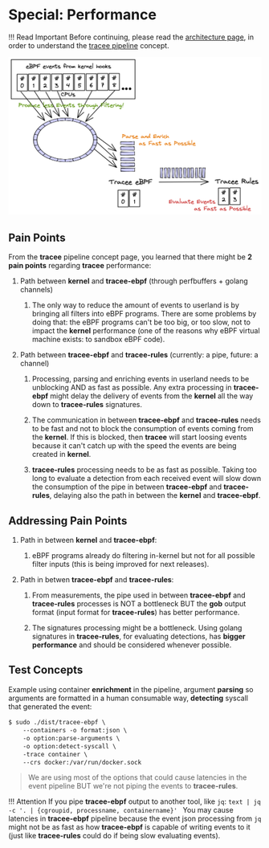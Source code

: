 # Special: Performance

!!! Read Important
    Before continuing, please read the [architecture page], in order to
    understand the [tracee pipeline] concept.

[architecture page]: ../architecture.md
[tracee pipeline]: ../architecture.md#tracee-pipeline-concept

![Tracee Performance](../images/tracee-performance.png)

## Pain Points

From the **tracee** pipeline concept page, you learned that there might be
**2 pain points** regarding **tracee** performance:

1. Path between **kernel** and **tracee-ebpf** (through perfbuffers + golang
   channels)

    1. The only way to reduce the amount of events to userland is by bringing
       all filters into eBPF programs. There are some problems by doing that:
       the eBPF programs can't be too big, or too slow, not to impact the
       **kernel** performance (one of the reasons why eBPF virtual machine
       exists: to sandbox eBPF code).

2. Path between **tracee-ebpf** and **tracee-rules** (currently: a pipe,
   future: a channel)

    1. Processing, parsing and enriching events in userland needs to be
       unblocking AND as fast as possible. Any extra processing in
       **tracee-ebpf** might delay the delivery of events from the **kernel**
       all the way down to **tracee-rules** signatures.

    2. The communication in between **tracee-ebpf** and **tracee-rules** needs
       to be fast and not to block the consumption of events coming from the
       **kernel**. If this is blocked, then **tracee** will start loosing
       events because it can't catch up with the speed the events are being
       created in **kernel**.

    3. **tracee-rules** processing needs to be as fast as possible. Taking too
       long to evaluate a detection from each received event will slow down the
       consumption of the pipe in between **tracee-ebpf** and **tracee-rules**,
       delaying also the path in between the **kernel** and **tracee-ebpf**.

## Addressing Pain Points

1. Path in between **kernel** and **tracee-ebpf**:

    1. eBPF programs already do filtering in-kernel but not for all
       possible filter inputs (this is being improved for next releases).

2. Path in betwen **tracee-ebpf** and **tracee-rules**:

    1. From measurements, the pipe used in between **tracee-ebpf** and
       **tracee-rules** processes is NOT a bottleneck BUT the **gob** output
       format (input format for **tracee-rules**) has better performance.

    2. The signatures processing might be a bottleneck. Using golang signatures
       in **tracee-rules**, for evaluating detections, has **bigger
       performance** and should be considered whenever possible.

## Test Concepts

Example using container **enrichment** in the pipeline, argument **parsing** so
arguments are formatted in a human consumable way, **detecting** syscall that
generated the event:

```text
$ sudo ./dist/tracee-ebpf \
    --containers -o format:json \
    -o option:parse-arguments \
    -o option:detect-syscall \
    -trace container \
    --crs docker:/var/run/docker.sock
```

> We are using most of the options that could cause latencies in the event
> pipeline BUT we're not piping the events to **tracee-rules**.

!!! Attention
    If you pipe **tracee-ebpf** output to another tool, like `jq`:
    ```text
    | jq -c '. | {cgroupid, processname, containername}'
    ```
    You may cause latencies in **tracee-ebpf** pipeline because the event json
    processing from `jq` might not be as fast as how **tracee-ebpf** is capable
    of writing events to it (just like **tracee-rules** could do if being slow
    evaluating events).
